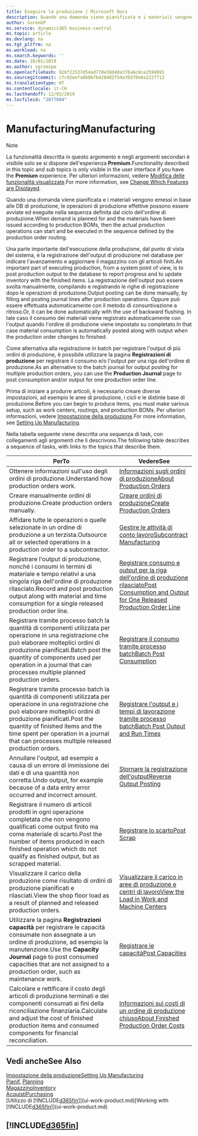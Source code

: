 ```yaml
---
title: Eseguire la produzione | Microsoft Docs
description: Quando una domanda viene pianificata e i materiali vengono emessi in base alle DB di produzione, le operazioni di produzione effettive possono essere avviate ed eseguite nella sequenza definita dal ciclo dell'ordine di produzione.
author: SorenGP
ms.service: dynamics365-business-central
ms.topic: article
ms.devlang: na
ms.tgt_pltfrm: na
ms.workload: na
ms.search.keywords: ''
ms.date: 10/01/2019
ms.author: sgroespe
ms.openlocfilehash: 926f22537d54ad770e38d40a376a6c8ce2594991
ms.sourcegitcommit: cfc92eefa8b06fb426482f54e393f0e6e222f712
ms.translationtype: HT
ms.contentlocale: it-CH
ms.lasthandoff: 12/03/2019
ms.locfileid: "2877684"
---
```

# <a name="manufacturing"></a><span data-ttu-id="863b3-103">Manufacturing</span><span class="sxs-lookup"><span data-stu-id="863b3-103">Manufacturing</span></span>
> [!NOTE]
> <span data-ttu-id="863b3-104">La funzionalità descritta in questo argomento e negli argomenti secondari è visibile solo se si dispone dell'esperienza **Premium**.</span><span class="sxs-lookup"><span data-stu-id="863b3-104">Functionality described in this topic and sub topics is only visible in the user interface if you have the **Premium** experience.</span></span> <span data-ttu-id="863b3-105">Per ulteriori informazioni, vedere [Modifica delle funzionalità visualizzate](ui-experiences.md).</span><span class="sxs-lookup"><span data-stu-id="863b3-105">For more information, see [Change Which Features are Displayed](ui-experiences.md).</span></span>

<span data-ttu-id="863b3-106">Quando una domanda viene pianificata e i materiali vengono emessi in base alle DB di produzione, le operazioni di produzione effettive possono essere avviate ed eseguite nella sequenza definita dal ciclo dell'ordine di produzione.</span><span class="sxs-lookup"><span data-stu-id="863b3-106">When demand is planned for and the materials have been issued according to production BOMs, then the actual production operations can start and be executed in the sequence defined by the production order routing.</span></span>  

<span data-ttu-id="863b3-107">Una parte importante dell'esecuzione della produzione, dal punto di vista del sistema, è la registrazione dell'output di produzione nel database per indicare l'avanzamento e aggiornare il magazzino con gli articoli finiti.</span><span class="sxs-lookup"><span data-stu-id="863b3-107">An important part of executing production, from a system point of view, is to post production output to the database to report progress and to update inventory with the finished items.</span></span> <span data-ttu-id="863b3-108">La registrazione dell'output può essere svolta manualmente, compilando e registrando le righe di registrazione dopo le operazioni di produzione.</span><span class="sxs-lookup"><span data-stu-id="863b3-108">Output posting can be done manually, by filling and posting journal lines after production operations.</span></span> <span data-ttu-id="863b3-109">Oppure può essere effettuata automaticamente con il metodo di consuntivazione a ritroso.</span><span class="sxs-lookup"><span data-stu-id="863b3-109">Or, it can be done automatically with the use of backward flushing.</span></span> <span data-ttu-id="863b3-110">In tale caso il consumo dei materiali viene registrato automaticamente con l'output quando l'ordine di produzione viene impostato su completato.</span><span class="sxs-lookup"><span data-stu-id="863b3-110">In that case material consumption is automatically posted along with output when the production order changes to finished.</span></span>  

<span data-ttu-id="863b3-111">Come alternativa alla registrazione in batch per registrare l'output di più ordini di produzione, è possibile utilizzare la pagina **Registrazioni di produzione** per registrare il consumo e/o l'output per una riga dell'ordine di produzione.</span><span class="sxs-lookup"><span data-stu-id="863b3-111">As an alternative to the batch journal for output posting for multiple production orders, you can use the **Production Journal** page to post consumption and/or output for one production order line.</span></span>

<span data-ttu-id="863b3-112">Prima di iniziare a produrre articoli, è necessario creare diverse impostazioni, ad esempio le aree di produzione, i cicli e le distinte base di produzione.</span><span class="sxs-lookup"><span data-stu-id="863b3-112">Before you can begin to produce items, you must make various setup, such as work centers, routings, and production BOMs.</span></span> <span data-ttu-id="863b3-113">Per ulteriori informazioni, vedere [Impostazione della produzione](production-configure-production-processes.md).</span><span class="sxs-lookup"><span data-stu-id="863b3-113">For more information, see [Setting Up Manufacturing](production-configure-production-processes.md).</span></span>

<span data-ttu-id="863b3-114">Nella tabella seguente viene descritta una sequenza di task, con collegamenti agli argomenti che li descrivono.</span><span class="sxs-lookup"><span data-stu-id="863b3-114">The following table describes a sequence of tasks, with links to the topics that describe them.</span></span>   

|<span data-ttu-id="863b3-115">**Per**</span><span class="sxs-lookup"><span data-stu-id="863b3-115">**To**</span></span>|<span data-ttu-id="863b3-116">**Vedere**</span><span class="sxs-lookup"><span data-stu-id="863b3-116">**See**</span></span>|  
|------------|-------------|  
|<span data-ttu-id="863b3-117">Ottenere informazioni sull'uso degli ordini di produzione.</span><span class="sxs-lookup"><span data-stu-id="863b3-117">Understand how production orders work.</span></span>|[<span data-ttu-id="863b3-118">Informazioni sugli ordini di produzione</span><span class="sxs-lookup"><span data-stu-id="863b3-118">About Production Orders</span></span>](production-about-production-orders.md)|
|<span data-ttu-id="863b3-119">Creare manualmente ordini di produzione.</span><span class="sxs-lookup"><span data-stu-id="863b3-119">Create production orders manually.</span></span>|[<span data-ttu-id="863b3-120">Creare ordini di produzione</span><span class="sxs-lookup"><span data-stu-id="863b3-120">Create Production Orders</span></span>](production-how-to-create-production-orders.md)|
|<span data-ttu-id="863b3-121">Affidare tutte le operazioni o quelle selezionate in un ordine di produzione a un terzista.</span><span class="sxs-lookup"><span data-stu-id="863b3-121">Outsource all or selected operations in a production order to a subcontractor.</span></span>|[<span data-ttu-id="863b3-122">Gestire le attività di conto lavoro</span><span class="sxs-lookup"><span data-stu-id="863b3-122">Subcontract Manufacturing</span></span>](production-how-to-subcontract-manufacturing.md)|
|<span data-ttu-id="863b3-123">Registrare l'output di produzione, nonché i consumi in termini di materiale e tempo relativi a una singola riga dell'ordine di produzione rilasciato.</span><span class="sxs-lookup"><span data-stu-id="863b3-123">Record and post production output along with material and time consumption for a single released production order line.</span></span>|[<span data-ttu-id="863b3-124">Registrare consumo e output per la riga dell'ordine di produzione rilasciato</span><span class="sxs-lookup"><span data-stu-id="863b3-124">Post Consumption and Output for One Released Production Order Line</span></span>](production-how-to-register-consumption-and-output.md)|  
|<span data-ttu-id="863b3-125">Registrare tramite processo batch la quantità di componenti utilizzata per operazione in una registrazione che può elaborare molteplici ordini di produzione pianificati.</span><span class="sxs-lookup"><span data-stu-id="863b3-125">Batch post the quantity of components used per operation in a journal that can processes multiple planned production orders.</span></span>|[<span data-ttu-id="863b3-126">Registrare il consumo tramite processo batch</span><span class="sxs-lookup"><span data-stu-id="863b3-126">Batch Post Consumption</span></span>](production-how-to-post-consumption.md)|
|<span data-ttu-id="863b3-127">Registrare tramite processo batch la quantità di componenti utilizzata per operazione in una registrazione che può elaborare molteplici ordini di produzione pianificati.</span><span class="sxs-lookup"><span data-stu-id="863b3-127">Post the quantity of finished items and the time spent per operation in a journal that can processes multiple released production orders.</span></span>|[<span data-ttu-id="863b3-128">Registrare l'output e i tempi di lavorazione tramite processo batch</span><span class="sxs-lookup"><span data-stu-id="863b3-128">Batch Post Output and Run Times</span></span>](production-how-to-post-output-quantity.md)|
|<span data-ttu-id="863b3-129">Annullare l'output, ad esempio a causa di un errore di immissione dei dati e di una quantità non corretta.</span><span class="sxs-lookup"><span data-stu-id="863b3-129">Undo output, for example because of a data entry error occurred and incorrect amount.</span></span>  |[<span data-ttu-id="863b3-130">Stornare la registrazione dell'output</span><span class="sxs-lookup"><span data-stu-id="863b3-130">Reverse Output Posting</span></span>](production-how-to-reverse-output-posting.md)|  
|<span data-ttu-id="863b3-131">Registrare il numero di articoli prodotti in ogni operazione completata che non vengono qualificati come output finito ma come materiale di scarto.</span><span class="sxs-lookup"><span data-stu-id="863b3-131">Post the number of items produced in each finished operation which do not qualify as finished output, but as scrapped material.</span></span>|[<span data-ttu-id="863b3-132">Registrare lo scarto</span><span class="sxs-lookup"><span data-stu-id="863b3-132">Post Scrap</span></span>](production-how-to-post-scrap.md)|
|<span data-ttu-id="863b3-133">Visualizzare il carico della produzione come risultato di ordini di produzione pianificati e rilasciati.</span><span class="sxs-lookup"><span data-stu-id="863b3-133">View the shop floor load as a result of planned and released production orders.</span></span>|[<span data-ttu-id="863b3-134">Visualizzare il carico in aree di produzione e centri di lavoro</span><span class="sxs-lookup"><span data-stu-id="863b3-134">View the Load in Work and Machine Centers</span></span>](production-how-to-view-the-load-on-work-centers.md)|      
|<span data-ttu-id="863b3-135">Utilizzare la pagina **Registrazioni capacità** per registrare le capacità consumate non assegnate a un ordine di produzione, ad esempio la manutenzione.</span><span class="sxs-lookup"><span data-stu-id="863b3-135">Use the **Capacity Journal** page to post consumed capacities that are not assigned to a production order, such as maintenance work.</span></span>|[<span data-ttu-id="863b3-136">Registrare le capacità</span><span class="sxs-lookup"><span data-stu-id="863b3-136">Post Capacities</span></span>](production-how-to-post-capacities.md)|  
|<span data-ttu-id="863b3-137">Calcolare e rettificare il costo degli articoli di produzione terminati e dei componenti consumati ai fini della riconciliazione finanziaria.</span><span class="sxs-lookup"><span data-stu-id="863b3-137">Calculate and adjust the cost of finished production items and consumed components for financial reconciliation.</span></span>|[<span data-ttu-id="863b3-138">Informazioni sui costi di un ordine di produzione chiuso</span><span class="sxs-lookup"><span data-stu-id="863b3-138">About Finished Production Order Costs</span></span>](finance-about-finished-production-order-costs.md)|  

## <a name="see-also"></a><span data-ttu-id="863b3-139">Vedi anche</span><span class="sxs-lookup"><span data-stu-id="863b3-139">See Also</span></span>  
[<span data-ttu-id="863b3-140">Impostazione della produzione</span><span class="sxs-lookup"><span data-stu-id="863b3-140">Setting Up Manufacturing</span></span>](production-configure-production-processes.md)  
<span data-ttu-id="863b3-141">[Pianif.](production-planning.md)    </span><span class="sxs-lookup"><span data-stu-id="863b3-141">[Planning](production-planning.md)    </span></span>  
[<span data-ttu-id="863b3-142">Magazzino</span><span class="sxs-lookup"><span data-stu-id="863b3-142">Inventory</span></span>](inventory-manage-inventory.md)  
[<span data-ttu-id="863b3-143">Acquisti</span><span class="sxs-lookup"><span data-stu-id="863b3-143">Purchasing</span></span>](purchasing-manage-purchasing.md)  
<span data-ttu-id="863b3-144">[Utilizzo di [!INCLUDE[d365fin](includes/d365fin_md.md)]](ui-work-product.md)</span><span class="sxs-lookup"><span data-stu-id="863b3-144">[Working with [!INCLUDE[d365fin](includes/d365fin_md.md)]](ui-work-product.md)</span></span>

## [!INCLUDE[d365fin](includes/free_trial_md.md)]  
